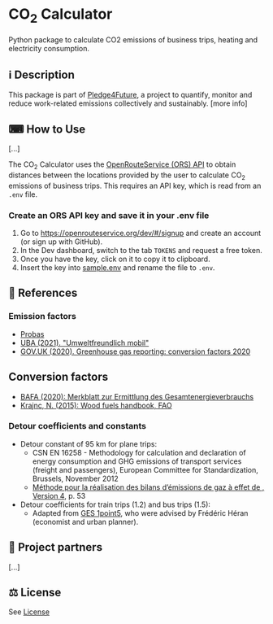 # CO<sub>2</sub> Calculator 

Python package to calculate CO2 emissions of business trips, heating and electricity consumption.

## ℹ️ Description

This package is part of [Pledge4Future](https://pledge4future.org/), a project to quantify, monitor and reduce work-related emissions collectively and sustainably. [more info]

## ⌨ How to Use

[...]

The CO<sub>2</sub> Calculator uses the [OpenRouteService (ORS) API](https://openrouteservice.org/dev/#/api-docs) to obtain distances between the locations provided by the user to calculate CO<sub>2</sub> emissions of business trips. This requires an API key, which is read from an `.env` file.

### Create an ORS API key and save it in your .env file

1) Go to https://openrouteservice.org/dev/#/signup and create an account (or sign up with GitHub).
2) In the Dev dashboard, switch to the tab `TOKENS` and request a free token.
3) Once you have the key, click on it to copy it to clipboard.
4) Insert the key into [sample.env](sample.env) and rename the file to `.env`.

## 📄 References

### Emission factors

- [Probas](https://www.probas.umweltbundesamt.de/php/index.php)
- [UBA (2021). "Umweltfreundlich mobil"](https://www.umweltbundesamt.de/en/publikationen/umweltfreundlich-mobil)
- [GOV.UK (2020). Greenhouse gas reporting: conversion factors 2020](https://www.gov.uk/government/publications/greenhouse-gas-reporting-conversion-factors-2020)

## Conversion factors

- [BAFA (2020): Merkblatt zur Ermittlung des Gesamtenergieverbrauchs](https://www.bafa.de/SharedDocs/Downloads/DE/Energie/ea_ermittlung_gesamtenergieverbrauch.html)
- [Krajnc, N. (2015): Wood fuels handbook, FAO](https://agris.fao.org/agris-search/search.do?recordID=XF2017001919)

### Detour coefficients and constants

- Detour constant of 95 km for plane trips:
    - CSN EN 16258 - Methodology for calculation and declaration of energy consumption and GHG emissions of transport services (freight and passengers), European Committee for Standardization, Brussels, November 2012
    - [Méthode pour la réalisation des bilans d’émissions de gaz à effet de , Version 4](https://www.ecologie.gouv.fr/sites/default/files/Guide%20m%C3%A9thodologique%20sp%C3%A9cifique%20pour%20les%20collectivit%C3%A9s%20pour%20la%20r%C3%A9alisation%20du%20bilan%20d%E2%80%99%C3%A9missions%20de%20GES.pdf), p. 53
- Detour coefficients for train trips (1.2) and bus trips (1.5):
    - Adapted from [GES 1point5](https://labos1point5.org/ges-1point5), who were advised by Frédéric Héran (economist and urban planner).

## 🤝 Project partners

[...]

## ⚖️ License

See [License](LICENSE)
